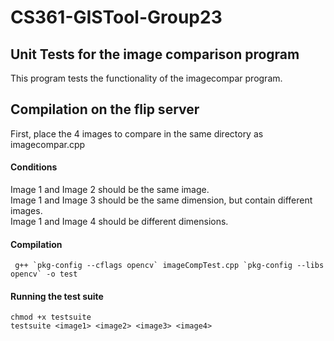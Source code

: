 # CS361-GISTool-Group23

## Unit Tests for the image comparison program 

This program tests the functionality of the imagecompar program.  

## Compilation on the flip server
First, place the 4 images to compare in the same directory as imagecompar.cpp

#### Conditions
Image 1 and Image 2 should be the same image.  
Image 1 and Image 3 should be the same dimension, but contain different images.  
Image 1 and Image 4 should be different dimensions.  

#### Compilation
```
 g++ `pkg-config --cflags opencv` imageCompTest.cpp `pkg-config --libs opencv` -o test  
```

#### Running the test suite 
```
chmod +x testsuite
testsuite <image1> <image2> <image3> <image4>
```
